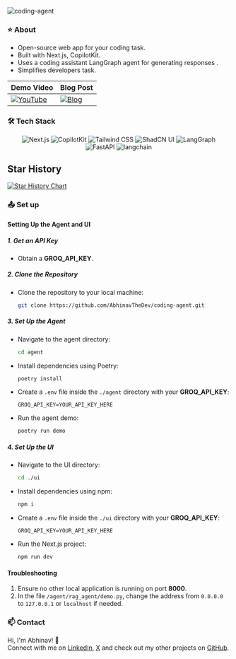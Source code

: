 ![coding-agent](https://socialify.git.ci/AbhinavTheDev/coding-agent/image?description=1&font=Bitter&language=1&owner=1&pattern=Charlie+Brown&theme=Dark)

### ⭐ About  

- Open-source web app for your coding task.  
- Built with Next.js, CopilotKit.  
- Uses a coding assistant LangGraph agent for generating responses .  
- Simplifies developers task.  

| Demo Video                                                                                                       | Blog Post                                                                 |
|------------------------------------------------------------------------------------------------------------------|--------------------------------------------------------------------------|
| [![YouTube](https://i.ytimg.com/vi/OHNZUrz2o0g/hqdefault.jpg)](https://youtu.be/OHNZUrz2o0g?si=nUtjJcTg9O8lNr96) | [![Blog](https://media2.dev.to/dynamic/image/width=1000,height=420,fit=cover,gravity=auto,format=auto/https%3A%2F%2Fdev-to-uploads.s3.amazonaws.com%2Fuploads%2Farticles%2Fqznpo8tit1g36sn2ut6o.png)](https://dev.to/abhinav11234/ai-agents-the-future-of-intelligent-automation-4ge1) |


### :hammer_and_wrench: Tech Stack

<p align="center">
  <img src="https://img.shields.io/badge/Next.js-black?logo=next.js" alt="Next.js" />
  <img src="https://img.shields.io/badge/CopilotKit-🪁-black" alt="CopilotKit" />
  <img src="https://img.shields.io/badge/Tailwind_CSS-38B2AC?logo=tailwind-css&logoColor=white" alt="Tailwind CSS" />
  <img src="https://img.shields.io/badge/ShadCN--UI-7F56D9" alt="ShadCN UI" />
  <img src="https://img.shields.io/badge/LangGraph-purple" alt="LangGraph" />
  <img src="https://img.shields.io/badge/FastAPI-blue" alt="FastAPI" />
  <img src="https://img.shields.io/badge/LangChain-green" alt="langchain" />
</p>

## Star History

<a href="https://www.star-history.com/#abhinavthedev/coding-agent&Timeline">
 <picture>
   <source media="(prefers-color-scheme: dark)" srcset="https://api.star-history.com/svg?repos=abhinavthedev/coding-agent&type=Timeline&theme=dark" />
   <source media="(prefers-color-scheme: light)" srcset="https://api.star-history.com/svg?repos=abhinavthedev/coding-agent&type=Timeline" />
   <img alt="Star History Chart" src="https://api.star-history.com/svg?repos=abhinavthedev/coding-agent&type=Timeline" />
 </picture>
</a>

### :outbox_tray: Set up

#### **Setting Up the Agent and UI**

##### **1. Get an API Key**
- Obtain a **GROQ_API_KEY**. 

##### **2. Clone the Repository**
- Clone the repository to your local machine:
   ```sh
   git clone https://github.com/AbhinavTheDev/coding-agent.git
   ```

##### **3. Set Up the Agent**
- Navigate to the agent directory:
   ```sh
   cd agent
   ```
- Install dependencies using Poetry:
   ```sh
   poetry install
   ```
- Create a `.env` file inside the `./agent` directory with your **GROQ_API_KEY**:
   ```
   GROQ_API_KEY=YOUR_API_KEY_HERE
   ```
- Run the agent demo:
   ```sh
   poetry run demo
   ```

##### **4. Set Up the UI**
- Navigate to the UI directory:
   ```sh
   cd ./ui
   ```
- Install dependencies using npm:
   ```sh
   npm i
   ```
- Create a `.env` file inside the `./ui` directory with your **GROQ_API_KEY**:
   ```
   GROQ_API_KEY=YOUR_API_KEY_HERE
   ```
- Run the Next.js project:
   ```sh
   npm run dev
   ```

#### **Troubleshooting**
1. Ensure no other local application is running on port **8000**.
2. In the file `/agent/rag_agent/demo.py`, change the address from `0.0.0.0` to `127.0.0.1` or `localhost` if needed.

### :mailbox: Contact
Hi, I'm Abhinav! 👋  
Connect with me on [LinkedIn](https://www.linkedin.com/in/abhinav-mittal-2a1b002a4/), [X](https://x.com/Abhinav11234) and check out my other projects on [GitHub](https://github.com/AbhinavTheDev).
